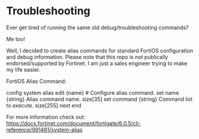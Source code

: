 # Troubleshooting

Ever get tired of running the same old debug/troubleshooting commands?

Me too!

Well, I decided to create alias commands for standard FortiOS configuration and debug information. Please note that this repo is not publically endorsed/supported by Fortinet. I am just a sales engineer trying to make my life easier.

FortiOS Alias Command:

config system alias
    edit {name}
    # Configure alias command.
        set name {string}   Alias command name. size[35]
        set command {string}   Command list to execute. size[255]
    next
end

For more information check out: https://docs.fortinet.com/document/fortigate/6.0.5/cli-reference/991461/system-alias

